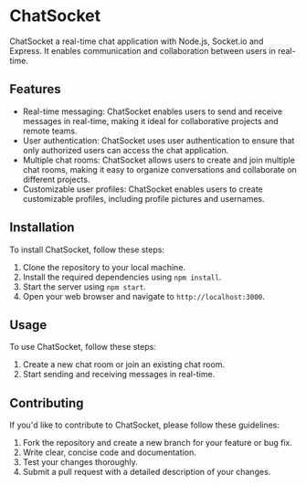 # ChatSocket

ChatSocket a real-time chat application with Node.js, Socket.io and Express. It enables communication and collaboration between users in real-time.

## Features

- Real-time messaging: ChatSocket enables users to send and receive messages in real-time, making it ideal for collaborative projects and remote teams.
- User authentication: ChatSocket uses user authentication to ensure that only authorized users can access the chat application.
- Multiple chat rooms: ChatSocket allows users to create and join multiple chat rooms, making it easy to organize conversations and collaborate on different projects.
- Customizable user profiles: ChatSocket enables users to create customizable profiles, including profile pictures and usernames.

## Installation

To install ChatSocket, follow these steps:

1. Clone the repository to your local machine.
2. Install the required dependencies using `npm install`.
3. Start the server using `npm start`.
4. Open your web browser and navigate to `http://localhost:3000`.

## Usage

To use ChatSocket, follow these steps:

1. Create a new chat room or join an existing chat room.
2. Start sending and receiving messages in real-time.

## Contributing

If you'd like to contribute to ChatSocket, please follow these guidelines:

1. Fork the repository and create a new branch for your feature or bug fix.
2. Write clear, concise code and documentation.
3. Test your changes thoroughly.
4. Submit a pull request with a detailed description of your changes.
